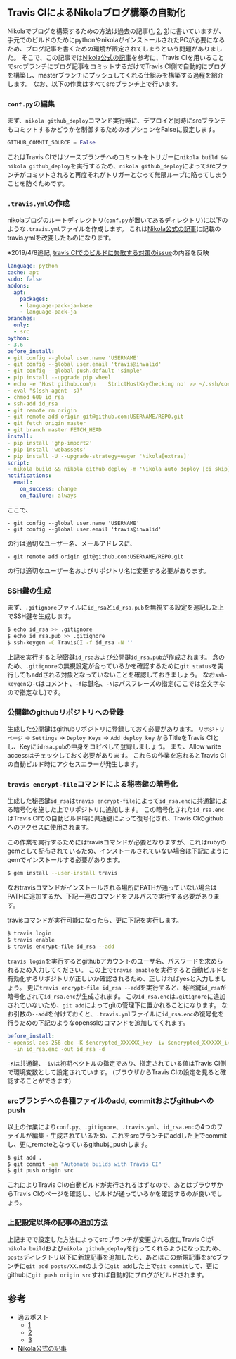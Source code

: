<!--
.. title: Travis CIによるNikolaブログ構築の自動化
.. slug: 6
.. date: 2018-07-15 18:25:00 UTC+09:00
.. tags: nikola, python, travisci
.. category: 
.. link: 
.. description: 
.. type: text
-->

## Travis CIによるNikolaブログ構築の自動化 ##

Nikolaでブログを構築するための方法は過去の記事([1](http://www.hiromasa.info/posts/1/), [2](http://www.hiromasa.info/posts/2/), [3](http://www.hiromasa.info/posts/3/))に書いていますが、手元でのビルドのためにpythonやnikolaがインストールされたPCが必要になるため、ブログ記事を書くための環境が限定されてしまうという問題がありました。
そこで、この記事では[Nikola公式の記事](https://getnikola.com/blog/automating-nikola-rebuilds-with-travis-ci.html)を参考に、Travis CIを用いることでsrcブランチにブログ記事をコミットするだけでTravis CI側で自動的にブログを構築し、masterブランチにプッシュしてくれる仕組みを構築する過程を紹介します。
なお、以下の作業はすべてsrcブランチ上で行います。

### `conf.py`の編集 ###

まず、`nikola github_deploy`コマンド実行時に、デプロイと同時にsrcブランチもコミットするかどうかを制御するためのオプションをFalseに設定します。

```python
GITHUB_COMMIT_SOURCE = False
```

これはTravis CIではソースブランチへのコミットをトリガーに`nikola build && nikola github_deploy`を実行するため、`nikola github_deploy`によってsrcブランチがコミットされると再度それがトリガーとなって無限ループに陥ってしまうことを防ぐためです。

### `.travis.yml`の作成 ###

nikolaブログのルートディレクトリ(`conf.py`が置いてあるディレクトリ)に以下のような`.travis.yml`ファイルを作成します。
これは[Nikola公式の記事](https://getnikola.com/blog/automating-nikola-rebuilds-with-travis-ci.html)に記載のtravis.ymlを改変したものになります。

※2019/4/8追記, [travis CIでのビルドに失敗する対策のissue](https://github.com/getnikola/nikola/issues/3237)の内容を反映

```yaml
language: python
cache: apt
sudo: false
addons:
  apt:
    packages:
    - language-pack-ja-base
    - language-pack-ja
branches:
  only:
  - src
python:
- 3.6
before_install:
- git config --global user.name 'USERNAME'
- git config --global user.email 'travis@invalid'
- git config --global push.default 'simple'
- pip install --upgrade pip wheel
- echo -e 'Host github.com\n    StrictHostKeyChecking no' >> ~/.ssh/config
- eval "$(ssh-agent -s)"
- chmod 600 id_rsa
- ssh-add id_rsa
- git remote rm origin
- git remote add origin git@github.com:USERNAME/REPO.git
- git fetch origin master
- git branch master FETCH_HEAD
install:
- pip install 'ghp-import2'
- pip install 'webassets'
- pip install -U --upgrade-strategy=eager 'Nikola[extras]'
script:
- nikola build && nikola github_deploy -m 'Nikola auto deploy [ci skip]'
notifications:
  email:
    on_success: change
    on_failure: always
```

ここで、

    - git config --global user.name 'USERNAME'
    - git config --global user.email 'travis@invalid'

の行は適切なユーザー名、メールアドレスに、

    - git remote add origin git@github.com:USERNAME/REPO.git

の行は適切なユーザー名およびリポジトリ名に変更する必要があります。

### SSH鍵の生成 ###

まず、`.gitignore`ファイルに`id_rsa`と`id_rsa.pub`を無視する設定を追記した上でSSH鍵を生成します。

```sh
$ echo id_rsa >> .gitignore
$ echo id_rsa.pub >> .gitignore
$ ssh-keygen -C TravisCI -f id_rsa -N ''
```

上記を実行すると秘密鍵`id_rsa`および公開鍵`id_rsa.pub`が作成されます。
念のため、`.gitignore`の無視設定が合っているかを確認するために`git status`を実行してもaddされる対象となっていないことを確認しておきましょう。
なお`ssh-keygen`の`-C`はコメント、`-f`は鍵名、`-N`はパスフレーズの指定(ここでは空文字なので指定なし)です。

### 公開鍵のgithubリポジトリへの登録 ###

生成した公開鍵はgithubリポジトリに登録しておく必要があります。
`リポジトリページ` -> `Settings` -> `Deploy Keys` -> `Add deploy key`
からTitleをTravis CIとし、Keyに`idrsa.pub`の中身をコピペして登録しましょう。
また、Allow write accessはチェックしておく必要があります。
これらの作業を忘れるとTravis CIの自動ビルド時にアクセスエラーが発生します。

### `travis encrypt-file`コマンドによる秘密鍵の暗号化 ###

生成した秘密鍵`id_rsa`は`travis encrypt-file`によって`id_rsa.enc`に共通鍵による暗号化を施した上でリポジトリに追加します。
この暗号化された`id_rsa.enc`はTravis CIでの自動ビルド時に共通鍵によって復号化され、Travis CIのgithubへのアクセスに使用されます。

この作業を実行するためにはtravisコマンドが必要となりますが、これはrubyのgemとして配布されているため、インストールされていない場合は下記にようにgemでインストールする必要があります。

```sh
$ gem install --user-install travis
```

なおtravisコマンドがインストールされる場所にPATHが通っていない場合はPATHに追加するか、下記一連のコマンドをフルパスで実行する必要があります。

travisコマンドが実行可能になったら、更に下記を実行します。

```sh
$ travis login
$ travis enable
$ travis encrypt-file id_rsa --add
```

`travis login`を実行するとgithubアカウントのユーザ名、パスワードを求められるため入力してください。
この上で`travis enable`を実行すると自動ビルドを有効化するリポジトリが正しいか確認されるため、正しければyesと入力しましょう。
更に`travis encrypt-file id_rsa --add`を実行すると、秘密鍵`id_rsa`が暗号化されて`id_rsa.enc`が生成されます。
この`id_rsa.enc`は`.gitignore`に追加されていないため、`git add`によってgitの管理下に置かれることになります。
なお引数の`--add`を付けておくと、`.travis.yml`ファイルに`id_rsa.enc`の復号化を行うための下記のようなopensslのコマンドを追加してくれます。

```yaml
before_install:
- openssl aes-256-cbc -K $encrypted_XXXXXX_key -iv $encrypted_XXXXXX_iv
  -in id_rsa.enc -out id_rsa -d
```

`-K`は共通鍵、`-iv`は初期ベクトルの指定であり、指定されている値はTravis CI側で環境変数として設定されています。
(ブラウザからTravis CIの設定を見ると確認することができます)

### srcブランチへの各種ファイルのadd, commitおよびgithubへのpush ###

以上の作業により`conf.py`、`.gitignore`、`.travis.yml`、`id_rsa.enc`の4つのファイルが編集・生成されているため、これをsrcブランチにaddした上でcommitし、更にremoteとなっているgithubにpushします。

```sh
$ git add .
$ git commit -am "Automate builds with Travis CI"
$ git push origin src
```

これによりTravis CIの自動ビルドが実行されるはずなので、あとはブラウザからTravis CIのページを確認し、ビルドが通っているかを確認するのが良いでしょう。

### 上記設定以降の記事の追加方法 ###

上記までで設定した方法によってsrcブランチが変更される度にTravis CIが`nikola build`および`nikola github_deploy`を行ってくれるようになったため、`posts`ディレクトリ以下に新規記事を追加したら、あとはこの新規記事をsrcブランチに`git add posts/XX.md`のように`git add`した上で`git commit`して、更にgithubに`git push origin src`すれば自動的にブログがビルドされます。

## 参考 ##

* 過去ポスト
    * [1](http://www.hiromasa.info/posts/1/)
    * [2](http://www.hiromasa.info/posts/2/)
    * [3](http://www.hiromasa.info/posts/3/)
* [Nikola公式の記事](https://getnikola.com/blog/automating-nikola-rebuilds-with-travis-ci.html)
